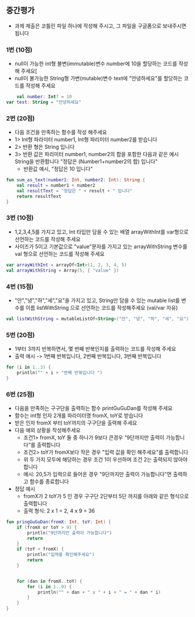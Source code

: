 ## 중간평가

- 과제 제출은 코틀린 파일 하나에 작성해 주시고, 그 파일을 구글폼으로 보내주시면 됩니다

### 1번 (10점)

- null이 가능한 int형 불변(immutable)변수 number에 10을 할당하는 코드를 작성해 주세요[
- null이 불가능한 String형 가변(mutable)변수 text에 "안녕하세요"를 할당하는 코드를 작성해 주세요

```kotlin
    val number: Int? = 10
var test: String = "안녕하세요"
```

### 2번 (20점)

- 다음 조건을 만족하는 함수를 작성 해주세요
- 1> Int형 파라미터 number1, Int형 파리미터 number2를 받습니다
- 2> 반환 형은 String 입니다
- 3> 반환 값은 파리미터 number1, number2의 합을 포함한 다음과 같은 예시 String을 반환합니다 "정답은 (Number1+number2의 합) 입니다"
    - 반환값 예시, "정답은 10 입니다"

```kotlin
fun sum_as_text(number1: Int, number2: Int): String {
    val result = number1 + number2
    val resultText = "정답은 " + result + " 입니다"
    return resultText
}
```

### 3번 (10점)

- 1,2,3,4,5를 가지고 있고, Int 타입만 담을 수 있는 배열 arrayWithInt를 var형으로 선언하는 코드를 작성해 주세요
- 사이즈가 5이고 기본값으로 "value"문자를 가지고 있는 arrayWithString 변수를 val 형으로 선언하는 코드를 작성해 주세요

```kotlin
var arrayWithInt = arrayOf<Int>(1, 2, 3, 4, 5)
val arrayWithString = Array(5, { "value" })
```

### 4번 (15점)

- "안","녕","하","세","요"을 가지고 있고, String만 담을 수 있는 mutable list를 변수를 이름 listWithString 으로 선언하는 코드를 작성해주세요 (val/var 자유)

```kotlin
val listWithString = mutableListOf<String>("안", "녕", "하", "세", "요")
```

### 5번 (20점)

- 1부터 3까지 반복하면서, 몇 번째 반복인지를 출력하는 코드를 작성해 주세요
- 출력 예시 -> 1번째 반복입니다, 2번째 반복입니다, 3번째 반복입니다

```kotlin
for (i in 1..3) {
    println("" + i + "번째 반복입니다 ")
}
```

### 6번 (25점)

- 다음을 만족하는 구구단을 출력하는 함수 printGuGuDan를 작성해 주세요
- 함수는 int형 인자 2개를 파라미터명 fromX, toY로 받습니다
- 받은 인자 fromX 부터 toY까지의 구구단을 출력해 주세요
- 다음 예외 상황을 작성해주세요
    - 조건1> fromX, toY 둘 중 하나가 9보다 큰경우 "9단까지만 출력이 가능합니다"를 출력합니다
    - 조건2> toY가 fromX보다 작은 경우 "입력 값을 확인 해주세요"를 출력합니다
    - 위 두 가지 모두에 해당하는 경우 조건 1이 우선하며 조건 2는 출력되지 않아야 합니다
    - 예시: 20,5가 입력으로 들어온 경우 "9단까지만 출력이 가능합니다"먼 출력하고 함수를 종료합니다
- 정답 예시
    - fromX가 2 toY가 5 인 경우 구구단 2단부터 5단 까지를 아래와 같은 형식으로 출력합니다
    - 출력 형식: 2 x 1 = 2, 4 x 9 = 36

```kotlin
fun pringGuGuDan(fromX: Int, toY: Int) {
    if (fromX or toY > 9) {
        println("9단까지만 출력이 가능합니다")
        return
    }
    if (toY < fromX) {
        println("입력을 확인해주세요")
        return
    }


    for (dan in fromX..toY) {
        for (i in 1..9) {
            println("" + dan + " x " + i + " = " + dan * i)
        }
    }
}
```